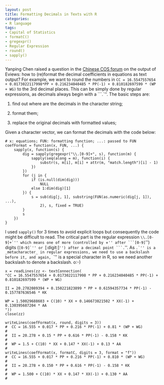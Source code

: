 ```yaml
---
layout: post
title: Formatting Decimals in Texts with R
categories:
- R language
tags:
- Capital of Statistics
- formatC()
- gregexpr()
- Regular Expression
- round()
- sapply()
---
```


Yanping Chen raised a question in the [Chinese COS forum](http://cos.name/bbs/read.php?tid=16247) on the output of Eviews: how to (re)format the decimal coefficients in equations as text output? For example, we want to round the numbers in `CC = 16.5547557654 + 0.0173022117998*PP + 0.216234040485 * PP(-1) + 0.810182697599 * (WP + WG)` to the 3rd decimal places. This can be simply done by regular expressions, as decimals always begin with a ```.`''. The basic steps are:



	
  1. find out where are the decimals in the character string;

	
  2. format them;

	
  3. replace the original decimals with formatted values;


Given a character vector, we can format the decimals with the code below:

    
    # x: equations; FUN: formatting function; ...: passed to FUN
    coefFormat = function(x, FUN, ...) {
        sapply(x, function(s) {
            dig = sapply(gregexpr("\\.[0-9]+", s), function(m) {
                sapply(seq(along = m), function(i) {
                    substr(s, m[i], m[i] + attr(m, "match.length")[i] - 1)
                })
            })
            for (j in {
                if (is.null(dim(dig)))
                    NULL
                else 1:dim(dig)[1]
            }) {
                s = sub(dig[j, 1], substring(FUN(as.numeric(dig[j, 1]), ...),
                    2), s, fixed = TRUE)
            }
            s
        })
    }


I used `sapply()` for 3 times to avoid explicit loops but consequently the code might be difficult to read. The critical part is the regular expression ```\\.[0-9]+`'' which means one of more (controlled by ```+`'' after ```[0-9]`'') digits (```[0-9]`'' or ```[:digit:]`'') after a decimal point ```.`''. As ```.`'' is a _metacharacter_ in regular expressions, we need to use a backslash before it, and again, ```\`'' is a special character in R, so we need another backslash to denote a backslash. o:-)

    
    x = readLines(zz <- textConnection(
    "CC = 16.5547557654 + 0.0173022117998 * PP + 0.216234040485 * PP(-1) + 0.810182697599 * (WP + WG)
    
    II = 20.2782089394 + 0.150221823899 * PP + 0.61594357734 * PP(-1) - 0.157787636546 * KK
    
    WP = 1.50029688603 + C(10) * XX + 0.146673821502 * XX(-1) + 0.130395687204 * AA
    "))
    close(zz)
    
    writeLines(coefFormat(x, round, digits = 3))
    #  CC = 16.555 + 0.017 * PP + 0.216 * PP(-1) + 0.81 * (WP + WG)
    #
    #  II = 20.278 + 0.15 * PP + 0.616 * PP(-1) - 0.158 * KK
    #
    #  WP = 1.5 + C(10) * XX + 0.147 * XX(-1) + 0.13 * AA
    #
    writeLines(coefFormat(x, formatC, digits = 3, format = "f"))
    #  CC = 16.555 + 0.017 * PP + 0.216 * PP(-1) + 0.810 * (WP + WG)
    #  
    #  II = 20.278 + 0.150 * PP + 0.616 * PP(-1) - 0.158 * KK
    #  
    #  WP = 1.500 + C(10) * XX + 0.147 * XX(-1) + 0.130 * AA
    #
